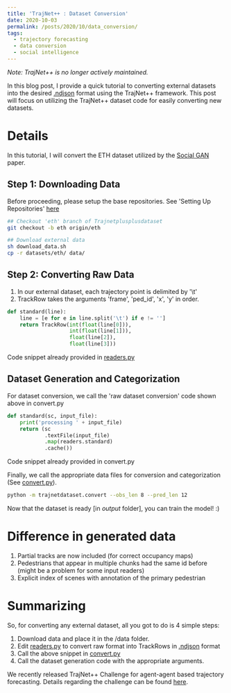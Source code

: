 ```yaml
---
title: 'TrajNet++ : Dataset Conversion'
date: 2020-10-03
permalink: /posts/2020/10/data_conversion/
tags:
  - trajectory forecasting
  - data conversion
  - social intelligence
---
```


*Note: TrajNet++ is no longer actively maintained.*

In this blog post, I provide a quick tutorial to converting external datasets into the desired [.ndjson](http://ndjson.org/) format using the TrajNet++ framework. This post will focus on utilizing the TrajNet++ dataset code for easily converting new datasets.

<!-- Overview
========

On a high-level, Trajnet++ dataset code does three primary functions:

1. [readers.py](https://github.com/vita-epfl/trajnetplusplusdataset/blob/master/trajnetdataset/readers.py): This code converts the raw dataset files into trackrows in .ndjson format

2. [scene.py](https://github.com/vita-epfl/trajnetplusplusdataset/blob/master/trajnetdataset/scene.py): This code constructs the different scenes (i.e. the dataset samples), as per the specification provided, from the trackrows.

3. [get_type.py](https://github.com/vita-epfl/trajnetplusplusdataset/blob/master/trajnetdataset/get_type.py): This code performs trajectory categorization for every scene. Read more about our trajectory categorization [here](https://arxiv.org/pdf/2007.03639v2.pdf).  -->


Details
=======

In this tutorial, I will convert the ETH dataset utilized by the [Social GAN](https://github.com/agrimgupta92/sgan) paper.


Step 1: Downloading Data
------------------------

Before proceeding, please setup the base repositories. See 'Setting Up Repositories' [here](https://thedebugger811.github.io/posts/2020/03/intro_trajnetpp/)

```bash
## Checkout 'eth' branch of Trajnetplusplusdataset
git checkout -b eth origin/eth

## Download external data
sh download_data.sh
cp -r datasets/eth/ data/

```

Step 2: Converting Raw Data
---------------------------

1. In our external dataset, each trajectory point is delimited by '\t'
2. TrackRow takes the arguments 'frame', 'ped_id', 'x', 'y' in order.

```python
def standard(line):
    line = [e for e in line.split('\t') if e != '']
    return TrackRow(int(float(line[0])),
                    int(float(line[1])),
                    float(line[2]),
                    float(line[3]))
```

Code snippet already provided in [readers.py](https://github.com/vita-epfl/trajnetplusplusdataset/blob/eth/trajnetdataset/readers.py)

Dataset Generation and Categorization
-------------------------------------

For dataset conversion, we call the 'raw dataset conversion' code shown above in convert.py

```python
def standard(sc, input_file):
    print('processing ' + input_file)
    return (sc
            .textFile(input_file)
            .map(readers.standard)
            .cache())
```

Code snippet already provided in convert.py

Finally, we call the appropriate data files for conversion and categorization (See [convert.py](https://github.com/vita-epfl/trajnetplusplusdataset/blob/eth/trajnetdataset/convert.py)).

```bash
python -m trajnetdataset.convert --obs_len 8 --pred_len 12
```

Now that the dataset is ready [in _output_ folder], you can train the model! :)

Difference in generated data
============================

1. Partial tracks are now included (for correct occupancy maps)
2. Pedestrians that appear in multiple chunks had the same id before (might be a problem for some input readers)
3. Explicit index of scenes with annotation of the primary pedestrian

Summarizing
===========

So, for converting any external dataset, all you got to do is 4 simple steps:
1. Download data and place it in the /data folder. 
2. Edit [readers.py](https://github.com/vita-epfl/trajnetplusplusdataset/blob/master/trajnetdataset/readers.py) to convert raw format into TrackRows in [.ndjson](http://ndjson.org/) format
3. Call the above snippet in [convert.py](https://github.com/vita-epfl/trajnetplusplusdataset/blob/master/trajnetdataset/convert.py)
4. Call the dataset generation code with the appropriate arguments.



We recently released TrajNet++ Challenge for agent-agent based trajectory forecasting. Details regarding the challenge can be found [here](https://www.aicrowd.com/challenges/trajnet-a-trajectory-forecasting-challenge).

